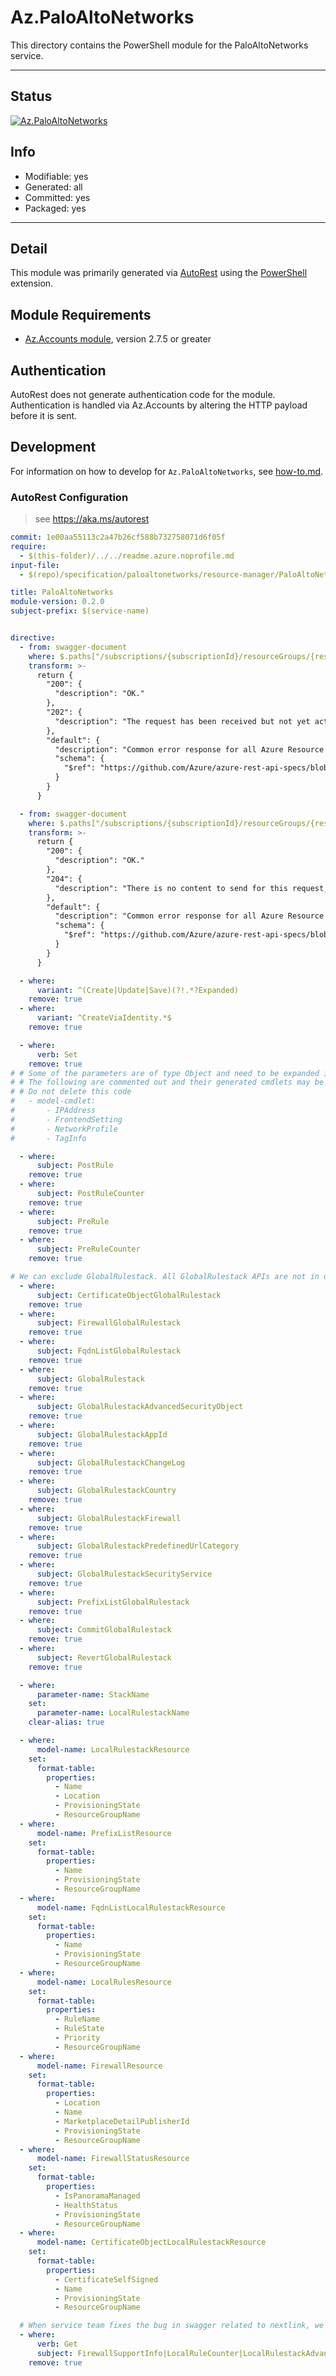 <!-- region Generated -->
# Az.PaloAltoNetworks
This directory contains the PowerShell module for the PaloAltoNetworks service.

---
## Status
[![Az.PaloAltoNetworks](https://img.shields.io/powershellgallery/v/Az.PaloAltoNetworks.svg?style=flat-square&label=Az.PaloAltoNetworks "Az.PaloAltoNetworks")](https://www.powershellgallery.com/packages/Az.PaloAltoNetworks/)

## Info
- Modifiable: yes
- Generated: all
- Committed: yes
- Packaged: yes

---
## Detail
This module was primarily generated via [AutoRest](https://github.com/Azure/autorest) using the [PowerShell](https://github.com/Azure/autorest.powershell) extension.

## Module Requirements
- [Az.Accounts module](https://www.powershellgallery.com/packages/Az.Accounts/), version 2.7.5 or greater

## Authentication
AutoRest does not generate authentication code for the module. Authentication is handled via Az.Accounts by altering the HTTP payload before it is sent.

## Development
For information on how to develop for `Az.PaloAltoNetworks`, see [how-to.md](how-to.md).
<!-- endregion -->

### AutoRest Configuration
> see https://aka.ms/autorest

``` yaml
commit: 1e00aa55113c2a47b26cf588b732758071d6f05f
require:
  - $(this-folder)/../../readme.azure.noprofile.md
input-file:
  - $(repo)/specification/paloaltonetworks/resource-manager/PaloAltoNetworks.Cloudngfw/stable/2023-09-01/PaloAltoNetworks.Cloudngfw.json

title: PaloAltoNetworks
module-version: 0.2.0
subject-prefix: $(service-name)


directive:
  - from: swagger-document 
    where: $.paths["/subscriptions/{subscriptionId}/resourceGroups/{resourceGroupName}/providers/PaloAltoNetworks.Cloudngfw/localRulestacks/{localRulestackName}/commit"].post.responses
    transform: >-
      return {
        "200": {
          "description": "OK."
        },
        "202": {
          "description": "The request has been received but not yet acted upon."
        },
        "default": {
          "description": "Common error response for all Azure Resource Manager APIs to return error details for failed operations.",
          "schema": {
            "$ref": "https://github.com/Azure/azure-rest-api-specs/blob/1e00aa55113c2a47b26cf588b732758071d6f05f/specification/common-types/resource-management/v3/types.json#/definitions/ErrorResponse"
          }
        }
      }

  - from: swagger-document 
    where: $.paths["/subscriptions/{subscriptionId}/resourceGroups/{resourceGroupName}/providers/PaloAltoNetworks.Cloudngfw/localRulestacks/{localRulestackName}/revert"].post.responses
    transform: >-
      return {
        "200": {
          "description": "OK."
        },
        "204": {
          "description": "There is no content to send for this request, but the headers may be useful. "
        },
        "default": {
          "description": "Common error response for all Azure Resource Manager APIs to return error details for failed operations.",
          "schema": {
            "$ref": "https://github.com/Azure/azure-rest-api-specs/blob/1e00aa55113c2a47b26cf588b732758071d6f05f/specification/common-types/resource-management/v3/types.json#/definitions/ErrorResponse"
          }
        }
      }

  - where:
      variant: ^(Create|Update|Save)(?!.*?Expanded)
    remove: true
  - where:
      variant: ^CreateViaIdentity.*$
    remove: true

  - where:
      verb: Set
    remove: true
# # Some of the parameters are of type Object and need to be expanded into a command for the convenience of the user
# # The following are commented out and their generated cmdlets may be renamed and custom logic
# # Do not delete this code
#   - model-cmdlet:
#       - IPAddress
#       - FrontendSetting
#       - NetworkProfile
#       - TagInfo

  - where:
      subject: PostRule
    remove: true
  - where:
      subject: PostRuleCounter
    remove: true
  - where:
      subject: PreRule
    remove: true
  - where:
      subject: PreRuleCounter
    remove: true

# We can exclude GlobalRulestack. All GlobalRulestack APIs are not in use.
  - where:
      subject: CertificateObjectGlobalRulestack
    remove: true
  - where:
      subject: FirewallGlobalRulestack
    remove: true
  - where:
      subject: FqdnListGlobalRulestack
    remove: true
  - where:
      subject: GlobalRulestack
    remove: true
  - where:
      subject: GlobalRulestackAdvancedSecurityObject
    remove: true
  - where:
      subject: GlobalRulestackAppId
    remove: true
  - where:
      subject: GlobalRulestackChangeLog
    remove: true
  - where:
      subject: GlobalRulestackCountry
    remove: true
  - where:
      subject: GlobalRulestackFirewall
    remove: true
  - where:
      subject: GlobalRulestackPredefinedUrlCategory
    remove: true
  - where:
      subject: GlobalRulestackSecurityService
    remove: true
  - where:
      subject: PrefixListGlobalRulestack
    remove: true
  - where:
      subject: CommitGlobalRulestack
    remove: true
  - where:
      subject: RevertGlobalRulestack
    remove: true

  - where:
      parameter-name: StackName
    set:
      parameter-name: LocalRulestackName
    clear-alias: true

  - where:
      model-name: LocalRulestackResource
    set:
      format-table:
        properties:
          - Name
          - Location
          - ProvisioningState
          - ResourceGroupName
  - where:
      model-name: PrefixListResource
    set:
      format-table:
        properties:
          - Name
          - ProvisioningState
          - ResourceGroupName
  - where:
      model-name: FqdnListLocalRulestackResource
    set:
      format-table:
        properties:
          - Name
          - ProvisioningState
          - ResourceGroupName
  - where:
      model-name: LocalRulesResource
    set:
      format-table:
        properties:
          - RuleName
          - RuleState
          - Priority
          - ResourceGroupName
  - where:
      model-name: FirewallResource
    set:
      format-table:
        properties:
          - Location
          - Name
          - MarketplaceDetailPublisherId
          - ProvisioningState
          - ResourceGroupName
  - where:
      model-name: FirewallStatusResource
    set:
      format-table:
        properties:
          - IsPanoramaManaged
          - HealthStatus
          - ProvisioningState
          - ResourceGroupName
  - where:
      model-name: CertificateObjectLocalRulestackResource
    set:
      format-table:
        properties:
          - CertificateSelfSigned
          - Name
          - ProvisioningState
          - ResourceGroupName

  # When service team fixes the bug in swagger related to nextlink, we can generate these commands out.
  - where:
      verb: Get
      subject: FirewallSupportInfo|LocalRuleCounter|LocalRulestackAdvancedSecurityObject|LocalRulestackCountry|LocalRulestackPredefinedUrlCategory|LocalRulestackSecurityService
    remove: true
```
